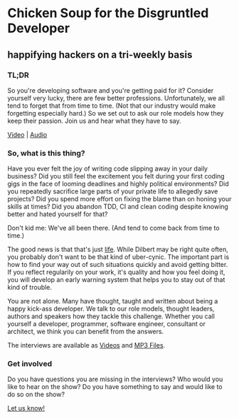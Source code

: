 Chicken Soup for the Disgruntled Developer
==========================================
happifying hackers on a tri-weekly basis
------------------------------------------
### TL;DR
So you're developing software and you're getting paid for it? Consider yourself very lucky, there are few better professions.
Unfortunately, we all tend to forget that from time to time. (Not that our industry would make forgetting especially hard.)
So we set out to ask our role models how they keep their passion. Join us and hear what they have to say.

[Video](http://http://www.youtube.com/user/0xcafebabe2) | [Audio](http://localhost:3333)

### So, what is this thing?
Have you ever felt the joy of writing code slipping away in your daily business? Did you still feel the excitement you felt during your first coding gigs in the face of looming deadlines and highly political environments? Did you repeatedly sacrifice large parts of your private life to allegedly save projects? Did you spend more effort on fixing the blame than on honing your skills at times? Did you abandon TDD, CI and clean coding despite knowing better and hated yourself for that?

Don't kid me: We've all been there. (And tend to come back from time to time.)

The good news is that that's just [life](http://www.mostly-harmless.de/sounds/life.wav). While Dilbert may be right quite often, you probably don't want to be that kind of uber-cynic. The important part is how to find your way out of such situations quickly and avoid getting bitter. If you reflect regularily on your work, it's quality and how you feel doing it, you will develop an early warning system that helps you to stay out of that kind of trouble. 

You are not alone. Many have thought, taught and written about being a happy kick-ass developer. We talk to our role models, thought leaders, authors and speakers how they tackle this challenge. Whether you call yourself a developer, programmer, software engineer, consultant or architect, we think you can benefit from the answers.

The interviews are available as [Videos](http://http://www.youtube.com/user/0xcafebabe2) and [MP3 Files](http://localhost:3333).

### Get involved
Do you have questions you are missing in the interviews? 
Who would you like to hear on the show?
Do you have something to say and would like to do so on the show?

[Let us know!](mailto:wolfgang.werner@gmail.com)